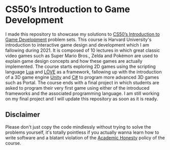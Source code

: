 # CS50’s Introduction to Game Development

I made this repository to showcase my solutions to [CS50’s
Introduction to Game Development](https://cs50.harvard.edu/games/2018/) problem sets. This course is Harvard University's introduction to interactive game design and development which I am fallowing during 2021. It is composed of 10 lectures in which great classic video games such as Super Mario Bros., Zelda and Pokémon are used to explain game design concepts and how these games are actually implemented. The course starts exploring 2D games using the scripting language [Lua](https://www.lua.org) and [LÖVE](https://love2d.org) as a framework, fallowing up with the introduction of a 3D game engine [Unity](https://unity.com) and [C#](https://docs.microsoft.com/en-us/dotnet/csharp/) to program more advanced 3D games such as Portal. The course ends with a final project in which students are asked to program their very first game using either of the introduced frameworks and the associated programming language. I am still working on my final project and I will update this repository as soon as it is ready.

## Disclaimer

Please don't just copy the code mindlessly without trying to solve the problems yourself, it's totally pointless if you actually wanna learn how to write software and a blatant violation of the [Academic Honesty](https://docs.cs50.net/2016/fall/syllabus/cs50.html#academic-honesty) policy of the course.
